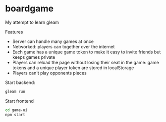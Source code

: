 # boardgame
My attempt to learn gleam

Features
- Server can handle many games at once
- Networked: players can together over the internet
- Each game has a unique game token to make it easy to invite friends but keeps games private
- Players can reload the page without losing their seat in the game: game tokens and a unique player token are stored in localStorage
- Players can't play opponents pieces

Start backend:
```bash
gleam run
```

Start frontend
```bash
cd game-ui
npm start
```

